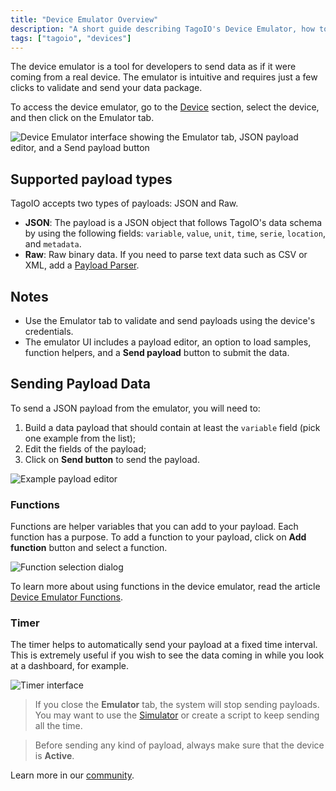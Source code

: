 ```yaml
---
title: "Device Emulator Overview"
description: "A short guide describing TagoIO's Device Emulator, how to open it, and the types of payloads it accepts for emulating device data."
tags: ["tagoio", "devices"]
---
```


The device emulator is a tool for developers to send data as if it were coming
from a real device. The emulator is intuitive and requires just a few clicks to
validate and send your data package.

To access the device emulator, go to the [Device](/docs/tagoio/devices/)
section, select the device, and then click on the Emulator tab.

![Device Emulator interface showing the Emulator tab, JSON payload editor, and a Send payload button](/docs_imagem/tagoio/device-emulator-2.png)

## Supported payload types

TagoIO accepts two types of payloads: JSON and Raw.

- **JSON**: The payload is a JSON object that follows TagoIO's data schema by
  using the following fields: `variable`, `value`, `unit`, `time`, `serie`,
  `location`, and `metadata`.
- **Raw**: Raw binary data. If you need to parse text data such as CSV or XML,
  add a [Payload Parser](/docs/tagocore/resources/device/payload-parser.md).

## Notes

- Use the Emulator tab to validate and send payloads using the device's
  credentials.
- The emulator UI includes a payload editor, an option to load samples, function
  helpers, and a **Send payload** button to submit the data.

## Sending Payload Data

To send a JSON payload from the emulator, you will need to:

1. Build a data payload that should contain at least the `variable` field (pick
   one example from the list);
2. Edit the fields of the payload;
3. Click on **Send button** to send the payload.

![Example payload editor](/docs_imagem/tagoio/Screen-20Shot-202021-06-24-20at-2016.46.47-0OI.png)

### Functions

Functions are helper variables that you can add to your payload. Each function
has a purpose. To add a function to your payload, click on **Add function**
button and select a function.

![Function selection dialog](/docs_imagem/tagoio/1624564657419-ttY.png)

To learn more about using functions in the device emulator, read the article
[Device Emulator Functions](/docs/tagoio/devices/device-emulator/device-emulator-functions.md).

### Timer

The timer helps to automatically send your payload at a fixed time interval.
This is extremely useful if you wish to see the data coming in while you look at
a dashboard, for example.

![Timer interface](/docs_imagem/tagoio/1624568411436-YYo.png)

> If you close the **Emulator** tab, the system will stop sending payloads. You
> may want to use the
> [Simulator](/docs/tagoio/devices/simulator-data-stream.md) or create a script
> to keep sending all the time.

> Before sending any kind of payload, always make sure that the device is
> **Active**.

Learn more in our [community](https://community.tago.io/).
